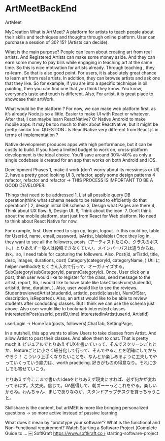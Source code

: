 # ArtMeetBackEnd

ArtMeet

MyCreation
What is ArtMeet?
A platform for artists to teach people about their skills and techniques and thoughts through online platform.
User can purchase a session of 30? 15? (Artists can decide). 

What is the main purpose? 
People can learn about creating art from real artists.  And Registered Artists can make some money aside. And they can earn some money to pay bills while engaging in teaching art at the same time. So this is nice motivation for artists already. Through teaching , they re-learn. So that is also good point. 
For users, it is absolutely great chance to learn art from real artists. In addition, they can browse artists and ask one that they like. 
So for example, if you are into a specific technique in oil painting, then you can find one that you think they know. You know, everyone’s taste and touch is different. 
Also, For artist, it is great place to showcase their artWork. 

What would be the platform ? 
For now, we can make web platform first. as it’s already Node.js so a little. Easier to make UI with React or whatever. 
After that, I can maybe learn ReactNative? Or Native Android to make mobile apps. 
It may be too much to think about ReactNative, but it might be pretty similar too. 
QUESTION : Is ReactNative very different from React.js in terms of implementation ? 

Native development produces apps with high performance, but it can be costly to build. If you have a limited budget to work on, cross-platform development is the ideal choice. You'll save around 30%-40% as only a single codebase is created for an app that works on both Android and iOS.

Development Phases
1, make it work (don’t worry about its messiness or UI)
2, have a pretty good looking UI
3, refactor, apply some design patterns
4 refactor, refactor and refactor -> THIS PROCESS IS IMPORTANT TO BE A GOOD DEVELOPER. 

Things that need to be addressed
1, List all possible query DB operation(think what schema needs to be related to efficiently do that operation? )
2, design initial DB schema
3, Design what Pages are there
4, Think about UX flow.
5, Design UI.
6, Think about the icon. 
7. Don’t think about the mobile platform, start just from React for Web platform. No need to think about React Native for now. 


For example, first. User need to sign up, login, logout. -> this could be,  table for User(id, name, email, password, isArtist, blablabla)
Once they log in, they want to see all the followers, posts（アーティストたちの、クラスのポスト。）とりあえず一般人は投稿できなくていい。メインパーパスは違うからね。おk。so, I need table for capturing the followers. Also, Post(id, arTistId, title, desc, images, durations, cost)
Category(categoryId, categoryName, ) Util にhelper methodsをたくさん入れて行って、オーガナイズする。
SubCategory(subCategoryId, parentCategoryId). Once, User click on a post, then user would like to register for the class, send message to the artist, report, 
So, I would like to have table like takeClassFrom(studentId, artistId, time, duration, ). Also, user would like to see the reviews. 
StudentreviewedArtist(studentId, artistId, postId(classId), NumOfStar, description, isReported). 
Also, an artist would like to be able to review students after conducting classes. But I think we can use the schema just above. 
Also user would like to bookmark interested classes
interestedInPost(userId, postID,time)
InterestedInArtist(userId, ArtistId)

userLogin -> HomeTab(posts, followers),ChatTab, SettingPage, 

In a nutshell, this app wants to allow Users to take classes from Artist. And allow Artist to post their classes. And allow them to chat. That is pretty much it.
ビジュアルでとりあえずUXを書いていって、そんでスクリーンごととか、featureごとに小さく細分化して行って、そんでやることを明確にしてからやろう！
こういう上手くなりたいことを、なんとか楽しめるように工夫してやっていくっていう能力は、worth practicing. 好きがものの得意なり。それに少しでも寄せていこう。

とりあえず今ここまで書いたIdeaをとりあえず現実にすれば、必ず何かが変わってるはず。大丈夫。信じて。QA獲得して、朝ズーーっとこれをやる。楽しいからね。わんちゃん、まじでありなのが、スタンドアップデスクを買っちゃうこと。



Skillshare is the content, but artMEtt is more like bringing personalized questions -> so more active instead of passive learning. 


What does it mean by “prototype your software”?
What is the functional and Non-Functional requirement? 
 Watch 
Starting a Software Project [Complete Guide to ...
￼
SoftKraft
https://www.softkraft.co › starting-software-project
